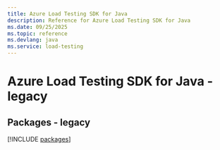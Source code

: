 ```yaml
---
title: Azure Load Testing SDK for Java
description: Reference for Azure Load Testing SDK for Java
ms.date: 09/25/2025
ms.topic: reference
ms.devlang: java
ms.service: load-testing
---
```

# Azure Load Testing SDK for Java - legacy
## Packages - legacy
[!INCLUDE [packages](load-testing-index.md)]